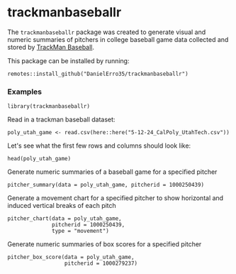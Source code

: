 # trackmanbaseballr

The `trackmanbaseballr` package was created to generate visual and numeric summaries of pitchers in college baseball game data collected and stored by [TrackMan Baseball](https://www.trackman.com/baseball).

This package can be installed by running:

```{r}
remotes::install_github("DanielErro35/trackmanbaseballr")
```

### Examples

```{r}
library(trackmanbaseballr)
```
Read in a trackman baseball dataset:
```{r}
poly_utah_game <- read.csv(here::here("5-12-24_CalPoly_UtahTech.csv"))
```
Let's see what the first few rows and columns should look like:
```{r}
head(poly_utah_game)
```


Generate numeric summaries of a baseball game for a specified pitcher

```{r}
pitcher_summary(data = poly_utah_game, pitcherid = 1000250439)
```

Generate a movement chart for a specified pitcher to show horizontal and induced vertical breaks of each pitch

```{r}
pitcher_chart(data = poly_utah_game,
              pitcherid = 1000250439,
              type = "movement")
```

Generate numeric summaries of box scores for a specified pitcher

```{r}
pitcher_box_score(data = poly_utah_game,
                  pitcherid = 1000279237)
```
